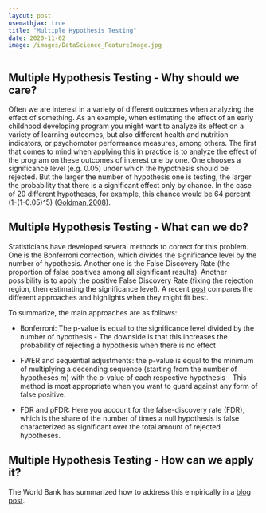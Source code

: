 ```yaml
---
layout: post
usemathjax: true 
title: "Multiple Hypothesis Testing"
date: 2020-11-02
image: /images/DataScience_FeatureImage.jpg
---
```


## Multiple Hypothesis Testing - Why should we care? 

Often we are interest in a variety of different outcomes when analyzing the effect of something. As an example, when estimating the effect of an early childhood developing program you might want to analyze its effect on a variety of learning outcomes, but also different health and nutrition indicators, or psychomotor performance measures, among others. The first that comes to mind when applying this in practice is to analyze the effect of the program on these outcomes of interest one by one. One chooses a significance level (e.g. 0.05) under which the hypothesis should be rejected. But the larger the number of hypothesis one is testing, the larger the probability that there is a significant effect only by chance. In the case of 20 different hypotheses, for example, this chance would be 64 percent (1-(1-0.05)^5) ([Goldman,2008](https://www.stat.berkeley.edu/~mgoldman/Section0402.pdf)). 

## Multiple Hypothesis Testing - What can we do? 

Statisticians have developed several methods to correct for this problem. One is the Bonferroni correction, which divides the significance level by the number of hypothesis. Another one is the False Discovery Rate (the proportion of false positives among all significant results). Another possibility is to apply the positive False Discovery Rate (fixing  the  rejection  region,  then  estimating the significance level). A recent [post](https://medium.com/idinsight-blog/more-outcomes-more-problems-a-practical-guide-to-multiple-hypothesis-testing-in-impact-98da5037b26) compares the different approaches and highlights when they might fit best. 

To summarize, the main approaches are as follows: 

- Bonferroni: The p-value is equal to the significance level divided by the number of hypothesis - The downside is that this increases the probability of rejecting a hypothesis when there is no effect

- FWER and sequential adjustments: the p-value is equal to the minimum of multiplying a decending sequence (starting from the number of hypotheses m) with the p-value of each respective hypothesis - This method is most appropriate when you want to guard against any form of false positive.  

- FDR and pFDR: Here you account for the false-discovery rate (FDR), which is the share of the number of times a null hypothesis is false characterized as significant over the total amount of rejected hypotheses. 

## Multiple Hypothesis Testing - How can we apply it? 

The World Bank has summarized how to address this empirically in a [blog post](https://blogs.worldbank.org/impactevaluations/overview-multiple-hypothesis-testing-commands-stata). 




